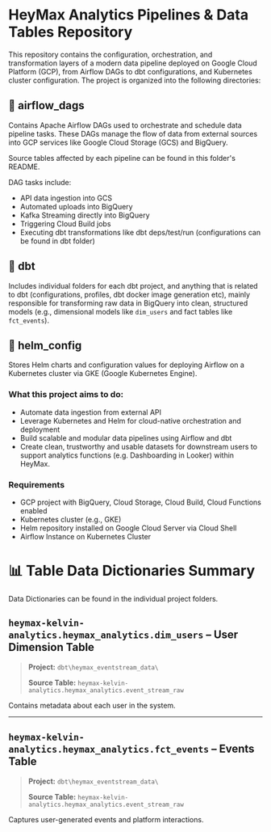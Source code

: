 # HeyMax Analytics Pipelines & Data Tables Repository

This repository contains the configuration, orchestration, and transformation layers of a modern data pipeline deployed on Google Cloud Platform (GCP), from Airflow DAGs to dbt configurations, and Kubernetes cluster configuration. The project is organized into the following directories:

## 📂 airflow_dags
Contains Apache Airflow DAGs used to orchestrate and schedule data pipeline tasks. These DAGs manage the flow of data from external sources into GCP services like Google Cloud Storage (GCS) and BigQuery. 

Source tables affected by each pipeline can be found in this folder's README.

DAG tasks include:
- API data ingestion into GCS
- Automated uploads into BigQuery
- Kafka Streaming directly into BigQuery
- Triggering Cloud Build jobs
- Executing dbt transformations like dbt deps/test/run (configurations can be found in dbt folder)

## 📂 dbt
Includes individual folders for each dbt project, and anything that is related to dbt (configurations, profiles, dbt docker image generation etc), mainly responsible for transforming raw data in BigQuery into clean, structured models (e.g., dimensional models like `dim_users` and fact tables like `fct_events`).

## 📂 helm_config
Stores Helm charts and configuration values for deploying Airflow on a Kubernetes cluster via GKE (Google Kubernetes Engine).

### What this project aims to do:
- Automate data ingestion from external API
- Leverage Kubernetes and Helm for cloud-native orchestration and deployment
- Build scalable and modular data pipelines using Airflow and dbt
- Create clean, trustworthy and usable datasets for downstream users to support analytics functions (e.g. Dashboarding in Looker) within HeyMax.

### Requirements
- GCP project with BigQuery, Cloud Storage, Cloud Build, Cloud Functions enabled
- Kubernetes cluster (e.g., GKE)
- Helm repository installed on Google Cloud Server via Cloud Shell
- Airflow Instance on Kubernetes Cluster

# 📊 Table Data Dictionaries Summary

Data Dictionaries can be found in the individual project folders.

## `heymax-kelvin-analytics.heymax_analytics.dim_users` – User Dimension Table

> **Project:** `dbt\heymax_eventstream_data\`
> 
> **Source Table:** `heymax-kelvin-analytics.heymax_analytics.event_stream_raw`

Contains metadata about each user in the system.

---

## `heymax-kelvin-analytics.heymax_analytics.fct_events` – Events Table

> **Project:** `dbt\heymax_eventstream_data\`
> 
> **Source Table:** `heymax-kelvin-analytics.heymax_analytics.event_stream_raw`  

Captures user-generated events and platform interactions.
